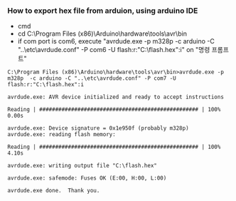 ### How to export hex file from arduion, using arduino IDE
   - cmd
   - cd C:\Program Files (x86)\Arduino\hardware\tools\avr\bin
   - if com port is com6, execute "avrdude.exe -p m328p  -c arduino -C "..\etc\avrdude.conf" -P com6 -U flash:r:"C:\flash.hex":i" on "명령 프롬프트"
   ```
   C:\Program Files (x86)\Arduino\hardware\tools\avr\bin>avrdude.exe -p m328p  -c arduino -C "..\etc\avrdude.conf" -P com7 -U flash:r:"C:\flash.hex":i

   avrdude.exe: AVR device initialized and ready to accept instructions

   Reading | ################################################## | 100% 0.00s

   avrdude.exe: Device signature = 0x1e950f (probably m328p)
   avrdude.exe: reading flash memory:

   Reading | ################################################## | 100% 4.10s

   avrdude.exe: writing output file "C:\flash.hex"

   avrdude.exe: safemode: Fuses OK (E:00, H:00, L:00)

   avrdude.exe done.  Thank you.
   ```
   
